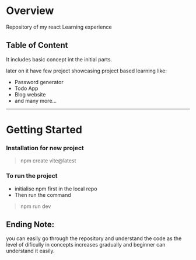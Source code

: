 
# Overview

Repository of my react Learning experience

## Table of Content

It includes basic concept int the initial parts.

later on it have few project showcasing project based learning like:

- Password generator
- Todo App
- Blog website
- and many more...
*****************************************************
# Getting Started

### Installation for new project

> npm create vite@latest

### To run the project

- initialise npm first in the local repo
- Then run the command
> npm run dev

## Ending Note:

you can easily go through the repository and understand the code as the level of dificully in concepts increases gradually and beginner can understand it easily.


